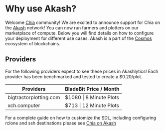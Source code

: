 # Why use Akash?

Welcome [Chia](https://www.chia.net/) community! We are excited to announce support for Chia on the [Akash](https://akash.network) network!  You can now run farmers and plotters on our marketplace of compute.  Below you will find details on how to configure your deployment for different use cases.  Akash is a part of the [Cosmos](https://cosmos.network/) ecosystem of blockchains.

## Providers

For the following providers expect to see these prices in Akashlytics! Each provider has been benchmarked and tested to create a $0.20/plot. &#x20;

| Providers      | BladeBit Price / Month   |
| ---------------------- | ------------------------ |
| bigtractorplotting.com | $1080 \| 8 Minute Plots   |
| xch.computer           | $713 \| 12 Minute Plots  |


For a complete guide on how to customize the SDL, including configuring rclone and ssh destinations please see [Chia on Akash](https://docs.akash.network/integrations/chia-on-akash/)
